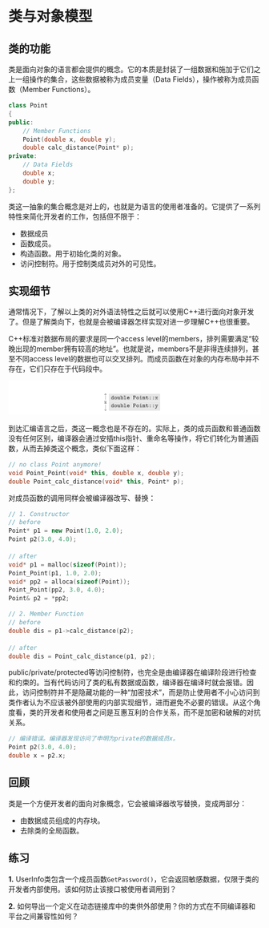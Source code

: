 # 类与对象模型

## 类的功能

类是面向对象的语言都会提供的概念。它的本质是封装了一组数据和施加于它们之上一组操作的集合，这些数据被称为成员变量（Data Fields），操作被称为成员函数（Member Functions）。

```cpp
class Point
{
public:
    // Member Functions
    Point(double x, double y);
    double calc_distance(Point* p);
private:
    // Data Fields
    double x;
    double y;
};
```

类这一抽象的集合概念是对上的，也就是为语言的使用者准备的。它提供了一系列特性来简化开发者的工作，包括但不限于：

* 数据成员
* 函数成员。
* 构造函数。用于初始化类的对象。
* 访问控制符。用于控制类成员对外的可见性。

## 实现细节

通常情况下，了解以上类的对外语法特性之后就可以使用C++进行面向对象开发了。但是了解类向下，也就是会被编译器怎样实现对进一步理解C++也很重要。

C++标准对数据布局的要求是同一个access level的members，排列需要满足“较晚出现的member拥有较高的地址”。也就是说，members不是非得连续排列，甚至不同access level的数据也可以交叉排列。而成员函数在对象的内存布局中并不存在，它们只存在于代码段中。

![Class Point and Memory Layout](class.png)

到达汇编语言之后，类这一概念也是不存在的。实际上，类的成员函数和普通函数没有任何区别，编译器会通过安插this指针、重命名等操作，将它们转化为普通函数，从而去掉类这个概念，类似下面这样：

```cpp
// no class Point anymore!
void Point_Point(void* this, double x, double y);
double Point_calc_distance(void* this, Point* p);
```

对成员函数的调用同样会被编译器改写、替换：

```cpp
// 1. Constructor
// before
Point* p1 = new Point(1.0, 2.0);
Point p2(3.0, 4.0);

// after
void* p1 = malloc(sizeof(Point));
Point_Point(p1, 1.0, 2.0);
void* pp2 = alloca(sizeof(Point));
Point_Point(pp2, 3.0, 4.0);
Point& p2 = *pp2;
```

```cpp
// 2. Member Function
// before
double dis = p1->calc_distance(p2);

// after
double dis = Point_calc_distance(p1, p2);
```

public/private/protected等访问控制符，也完全是由编译器在编译阶段进行检查和约束的。当有代码访问了类的私有数据或函数，编译器在编译时就会报错。因此，访问控制符并不是隐藏功能的一种“加密技术”，而是防止使用者不小心访问到类作者认为不应该被外部使用的内部实现细节，进而避免不必要的错误。从这个角度看，类的开发者和使用者之间是互惠互利的合作关系，而不是加密和破解的对抗关系。

```cpp
// 编译错误。编译器发现访问了申明为private的数据成员x。
Point p2(3.0, 4.0);
double x = p2.x;
```

## 回顾

类是一个方便开发者的面向对象概念，它会被编译器改写替换，变成两部分：
* 由数据成员组成的内存块。
* 去除类的全局函数。

## 练习

**1.** UserInfo类包含一个成员函数`GetPassword()`，它会返回敏感数据，仅限于类的开发者内部使用。该如何防止该接口被使用者调用到？

**2.** 如何导出一个定义在动态链接库中的类供外部使用？你的方式在不同编译器和平台之间兼容性如何？
